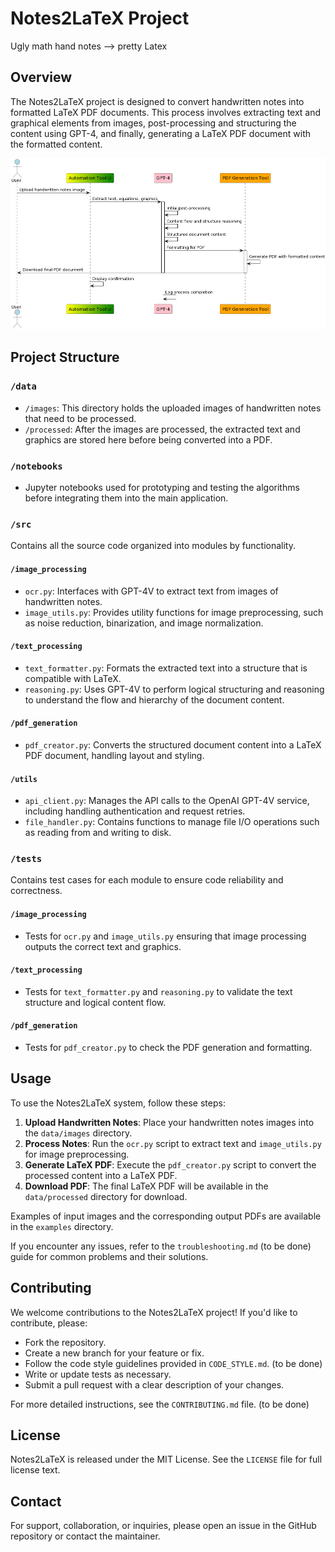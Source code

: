 # Notes2LaTeX Project

Ugly math hand notes --> pretty Latex

## Overview
The Notes2LaTeX project is designed to convert handwritten notes into formatted LaTeX PDF documents. This process involves extracting text and graphical elements from images, post-processing and structuring the content using GPT-4, and finally, generating a LaTeX PDF document with the formatted content.

![Architecture Diagram](docs/diagram.png)

## Project Structure

### `/data`
- `/images`: This directory holds the uploaded images of handwritten notes that need to be processed.
- `/processed`: After the images are processed, the extracted text and graphics are stored here before being converted into a PDF.

### `/notebooks`
- Jupyter notebooks used for prototyping and testing the algorithms before integrating them into the main application.

### `/src`
Contains all the source code organized into modules by functionality.

#### `/image_processing`
- `ocr.py`: Interfaces with GPT-4V to extract text from images of handwritten notes.
- `image_utils.py`: Provides utility functions for image preprocessing, such as noise reduction, binarization, and image normalization.

#### `/text_processing`
- `text_formatter.py`: Formats the extracted text into a structure that is compatible with LaTeX.
- `reasoning.py`: Uses GPT-4V to perform logical structuring and reasoning to understand the flow and hierarchy of the document content.

#### `/pdf_generation`
- `pdf_creator.py`: Converts the structured document content into a LaTeX PDF document, handling layout and styling.

#### `/utils`
- `api_client.py`: Manages the API calls to the OpenAI GPT-4V service, including handling authentication and request retries.
- `file_handler.py`: Contains functions to manage file I/O operations such as reading from and writing to disk.

### `/tests`
Contains test cases for each module to ensure code reliability and correctness.

#### `/image_processing`
- Tests for `ocr.py` and `image_utils.py` ensuring that image processing outputs the correct text and graphics.

#### `/text_processing`
- Tests for `text_formatter.py` and `reasoning.py` to validate the text structure and logical content flow.

#### `/pdf_generation`
- Tests for `pdf_creator.py` to check the PDF generation and formatting.

## Usage
To use the Notes2LaTeX system, follow these steps:
1. **Upload Handwritten Notes**: Place your handwritten notes images into the `data/images` directory.
2. **Process Notes**: Run the `ocr.py` script to extract text and `image_utils.py` for image preprocessing.
3. **Generate LaTeX PDF**: Execute the `pdf_creator.py` script to convert the processed content into a LaTeX PDF.
4. **Download PDF**: The final LaTeX PDF will be available in the `data/processed` directory for download.

Examples of input images and the corresponding output PDFs are available in the `examples` directory.

If you encounter any issues, refer to the `troubleshooting.md` (to be done) guide for common problems and their solutions.

## Contributing
We welcome contributions to the Notes2LaTeX project! If you'd like to contribute, please:
- Fork the repository.
- Create a new branch for your feature or fix.
- Follow the code style guidelines provided in `CODE_STYLE.md`. (to be done)
- Write or update tests as necessary.
- Submit a pull request with a clear description of your changes.

For more detailed instructions, see the `CONTRIBUTING.md` file. (to be done)

## License
Notes2LaTeX is released under the MIT License. See the `LICENSE` file for full license text.

## Contact
For support, collaboration, or inquiries, please open an issue in the GitHub repository or contact the maintainer.


